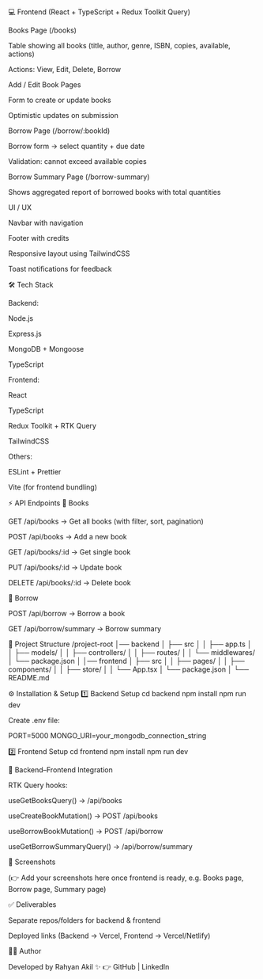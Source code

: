 💻 Frontend (React + TypeScript + Redux Toolkit Query)

Books Page (/books)

Table showing all books (title, author, genre, ISBN, copies, available, actions)

Actions: View, Edit, Delete, Borrow

Add / Edit Book Pages

Form to create or update books

Optimistic updates on submission

Borrow Page (/borrow/:bookId)

Borrow form → select quantity + due date

Validation: cannot exceed available copies

Borrow Summary Page (/borrow-summary)

Shows aggregated report of borrowed books with total quantities

UI / UX

Navbar with navigation

Footer with credits

Responsive layout using TailwindCSS

Toast notifications for feedback

🛠️ Tech Stack

Backend:

Node.js

Express.js

MongoDB + Mongoose

TypeScript

Frontend:

React

TypeScript

Redux Toolkit + RTK Query

TailwindCSS

Others:

ESLint + Prettier

Vite (for frontend bundling)

⚡ API Endpoints
📘 Books

GET /api/books → Get all books (with filter, sort, pagination)

POST /api/books → Add a new book

GET /api/books/:id → Get single book

PUT /api/books/:id → Update book

DELETE /api/books/:id → Delete book

📖 Borrow

POST /api/borrow → Borrow a book

GET /api/borrow/summary → Borrow summary

📂 Project Structure
/project-root
│── backend
│   ├── src
│   │   ├── app.ts
│   │   ├── models/
│   │   ├── controllers/
│   │   ├── routes/
│   │   └── middlewares/
│   └── package.json
│
│── frontend
│   ├── src
│   │   ├── pages/
│   │   ├── components/
│   │   ├── store/
│   │   └── App.tsx
│   └── package.json
│
└── README.md

⚙️ Installation & Setup
1️⃣ Backend Setup
cd backend
npm install
npm run dev


Create .env file:

PORT=5000
MONGO_URI=your_mongodb_connection_string

2️⃣ Frontend Setup
cd frontend
npm install
npm run dev

🔄 Backend–Frontend Integration

RTK Query hooks:

useGetBooksQuery() → /api/books

useCreateBookMutation() → POST /api/books

useBorrowBookMutation() → POST /api/borrow

useGetBorrowSummaryQuery() → /api/borrow/summary

📸 Screenshots

(👉 Add your screenshots here once frontend is ready, e.g. Books page, Borrow page, Summary page)

✅ Deliverables

Separate repos/folders for backend & frontend

Deployed links (Backend → Vercel, Frontend → Vercel/Netlify)

👨‍💻 Author

Developed by Rahyan Akil ✨
👉 GitHub
 | LinkedIn

